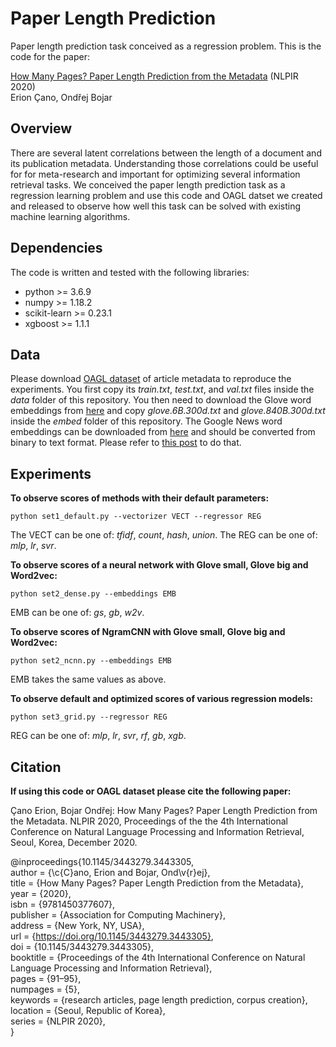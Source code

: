 # Paper Length Prediction
Paper length prediction task conceived as a regression problem. This is the code for the paper: 

[How Many Pages? Paper Length Prediction from the Metadata](https://dl.acm.org/doi/10.1145/3443279.3443305) (NLPIR 2020) \
Erion Çano, Ondřej Bojar

## Overview

There are several latent correlations between the length of a document and its publication metadata. Understanding those correlations could be useful for for meta-research and important for optimizing several information retrieval tasks. We conceived the paper length prediction task as a regression learning problem and use this code and OAGL datset we created and released to observe how well this task can be solved with existing machine learning algorithms. 

## Dependencies

The code is written and tested with the following libraries:
- python >= 3.6.9
- numpy >= 1.18.2
- scikit-learn >= 0.23.1
- xgboost >= 1.1.1

## Data

Please download [OAGL dataset](http://hdl.handle.net/11234/1-3257) of article metadata to reproduce the experiments. You first copy its *train.txt*, *test.txt*, and *val.txt* files inside the *data* folder of this repository. You then need to download the Glove word embeddings from [here](https://nlp.stanford.edu/projects/glove/) and copy *glove.6B.300d.txt* and *glove.840B.300d.txt* inside the *embed* folder of this repository. The Google News word embeddings can be downloaded from [here](https://code.google.com/archive/p/word2vec) and should be converted from binary to text format. Please refer to [this post](https://stackoverflow.com/questions/27324292/convert-word2vec-bin-file-to-text) to do that. 

## Experiments

**To observe scores of methods with their default parameters:**

```
python set1_default.py --vectorizer VECT --regressor REG 
```
The VECT can be one of: *tfidf*, *count*, *hash*, *union*. The REG can be one of: *mlp*, *lr*, *svr*.

**To observe scores of a neural network with Glove small, Glove big and Word2vec:**

```
python set2_dense.py --embeddings EMB
```
EMB can be one of: *gs*, *gb*, *w2v*.

**To observe scores of NgramCNN with Glove small, Glove big and Word2vec:**

```
python set2_ncnn.py --embeddings EMB
```
EMB takes the same values as above.

**To observe default and optimized scores of various regression models:**

```
python set3_grid.py --regressor REG
```
REG can be one of: *mlp*, *lr*, *svr*, *rf*, *gb*, *xgb*. 

## Citation

**If using this code or OAGL dataset please cite the following paper:**

Çano Erion, Bojar Ondřej: How Many Pages? Paper Length Prediction from the Metadata.
NLPIR 2020, Proceedings of the the 4th International Conference on Natural Language
Processing and Information Retrieval, Seoul, Korea, December 2020.

@inproceedings{10.1145/3443279.3443305, \
author = {\c{C}ano, Erion and Bojar, Ond\v{r}ej}, \
title = {How Many Pages? Paper Length Prediction from the Metadata}, \
year = {2020}, \
isbn = {9781450377607}, \
publisher = {Association for Computing Machinery}, \
address = {New York, NY, USA}, \
url = {https://doi.org/10.1145/3443279.3443305}, \
doi = {10.1145/3443279.3443305}, \
booktitle = {Proceedings of the 4th International Conference on Natural Language Processing and Information Retrieval}, \
pages = {91–95}, \
numpages = {5}, \
keywords = {research articles, page length prediction, corpus creation}, \
location = {Seoul, Republic of Korea}, \
series = {NLPIR 2020}, \
}









